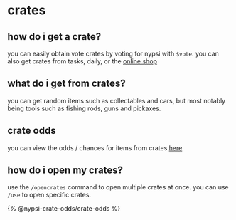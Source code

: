 # crates

## how do i get a crate?

you can easily obtain vote crates by voting for nypsi with `$vote`. you can also get crates from tasks, daily, or the [online shop](https://ko-fi.com/tekoh/shop)

## what do i get from crates?

you can get random items such as collectables and cars, but most notably being tools such as fishing rods, guns and pickaxes.

## crate odds

you can view the odds / chances for items from crates [here](https://github.com/mxz7/nypsi-odds)

## how do i open my crates?

use the `/opencrates` command to open multiple crates at once. you can use `/use` to open specific crates.

{% @nypsi-crate-odds/crate-odds %}
